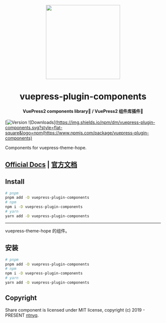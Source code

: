 <!-- markdownlint-disable -->
<p align="center">
  <img width="240" src="https://plugin-components.vuejs.press/logo.svg" style="text-align: center;">
</p>
<h1 align="center">vuepress-plugin-components</h1>
<h4 align="center">VuePress2 components library🧩 / VuePress2 组件库插件🧩</h4>

[![Version](https://img.shields.io/npm/v/vuepress-plugin-components.svg?style=flat-square&logo=npm) ![Downloads](https://img.shields.io/npm/dm/vuepress-plugin-components.svg?style=flat-square&logo=npm(https://www.npmjs.com/package/vuepress-plugin-components)

Components for vuepress-theme-hope.

## [Official Docs](https://plugin-components.vuejs.press/) | [官方文档](https://plugin-components.vuejs.press/zh/)

## Install

```bash
# pnpm
pnpm add -D vuepress-plugin-components
# npm
npm i -D vuepress-plugin-components
# yarn
yarn add -D vuepress-plugin-components
```

---

vuepress-theme-hope 的组件。

## 安装

```bash
# pnpm
pnpm add -D vuepress-plugin-components
# npm
npm i -D vuepress-plugin-components
# yarn
yarn add -D vuepress-plugin-components
```

## Copyright

Share component is licensed under MIT license, copyright (c) 2019 - PRESENT [ntnyq](https://github.com/ntnyq).
